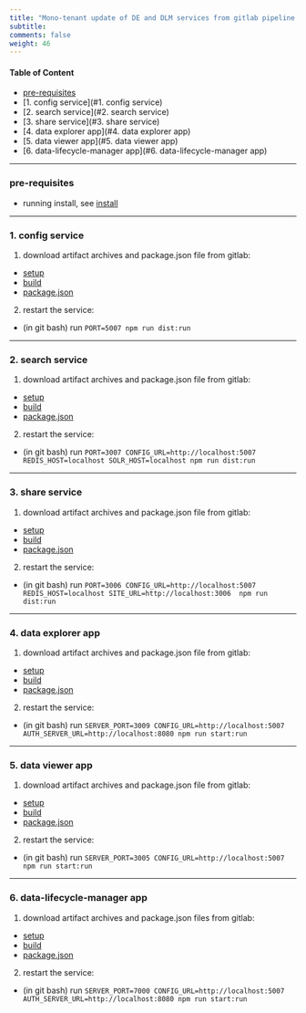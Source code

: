 ```yaml
---
title: "Mono-tenant update of DE and DLM services from gitlab pipeline artifacts"
subtitle: 
comments: false
weight: 46
---
```


#### Table of Content

- [pre-requisites](#pre-requisites)
- [1. config service](#1. config service)
- [2. search service](#2. search service)
- [3. share service](#3. share service)
- [4. data explorer app](#4. data explorer app)
- [5. data viewer app](#5. data viewer app)
- [6. data-lifecycle-manager app](#6. data-lifecycle-manager app)

---

### pre-requisites

- running install, see [install](/install-source-code/monotenant-install-from-artifacts)

---

### 1. config service

 1. download artifact archives and package.json file from gitlab:  

  - [setup](https://gitlab.com/sis-cc/.stat-suite/dotstatsuite-config/-/jobs/artifacts/master/download?job=setup)
  - [build](https://gitlab.com/sis-cc/.stat-suite/dotstatsuite-config/-/jobs/artifacts/master/download?job=build)
  - [package.json](https://gitlab.com/sis-cc/.stat-suite/dotstatsuite-config/raw/master/package.json?inline=false)

 2. restart the service: 
 
  - (in git bash) run `PORT=5007 npm run dist:run`

---

### 2. search service

 1. download artifact archives and package.json file from gitlab:  

  - [setup](https://gitlab.com/sis-cc/.stat-suite/dotstatsuite-sdmx-faceted-search/-/jobs/artifacts/master/download?job=setup)
  - [build](https://gitlab.com/sis-cc/.stat-suite/dotstatsuite-sdmx-faceted-search/-/jobs/artifacts/master/download?job=build)
  - [package.json](https://gitlab.com/sis-cc/.stat-suite/dotstatsuite-sdmx-faceted-search/raw/master/package.json?inline=false)

 2. restart the service: 
 
  - (in git bash) run `PORT=3007 CONFIG_URL=http://localhost:5007 REDIS_HOST=localhost SOLR_HOST=localhost npm run dist:run`

---

### 3. share service

 1. download artifact archives and package.json file from gitlab:  

  - [setup](https://gitlab.com/sis-cc/.stat-suite/dotstatsuite-share/-/jobs/artifacts/master/download?job=setup)
  - [build](https://gitlab.com/sis-cc/.stat-suite/dotstatsuite-share/-/jobs/artifacts/master/download?job=build)
  - [package.json](https://gitlab.com/sis-cc/.stat-suite/dotstatsuite-share/raw/master/package.json?inline=false)

 2. restart the service: 

  - (in git bash) run `PORT=3006 CONFIG_URL=http://localhost:5007 REDIS_HOST=localhost SITE_URL=http://localhost:3006  npm run dist:run`

---

### 4. data explorer app

 1. download artifact archives and package.json file from gitlab:  

  - [setup](https://gitlab.com/sis-cc/.stat-suite/dotstatsuite-data-explorer/-/jobs/artifacts/master/download?job=setup)
  - [build](https://gitlab.com/sis-cc/.stat-suite/dotstatsuite-data-explorer/-/jobs/artifacts/master/download?job=build)
  - [package.json](https://gitlab.com/sis-cc/.stat-suite/dotstatsuite-data-explorer/raw/master/package.json?inline=false)

 2. restart the service:
 
  - (in git bash) run `SERVER_PORT=3009 CONFIG_URL=http://localhost:5007 AUTH_SERVER_URL=http://localhost:8080 npm run start:run`

---

### 5. data viewer app

 1. download artifact archives and package.json file from gitlab:  

  - [setup](https://gitlab.com/sis-cc/.stat-suite/dotstatsuite-data-viewer/-/jobs/artifacts/master/download?job=setup)
  - [build](https://gitlab.com/sis-cc/.stat-suite/dotstatsuite-data-viewer/-/jobs/artifacts/master/download?job=build)
  - [package.json](https://gitlab.com/sis-cc/.stat-suite/dotstatsuite-data-viewer/raw/master/package.json?inline=false)

 2. restart the service:
 
 - (in git bash) run `SERVER_PORT=3005 CONFIG_URL=http://localhost:5007 npm run start:run`

---

### 6. data-lifecycle-manager app

1. download artifact archives and package.json files from gitlab:

  - [setup](https://gitlab.com/sis-cc/.stat-suite/dotstatsuite-data-lifecycle-manager/-/jobs/artifacts/develop/download?job=setup)
  - [build](https://gitlab.com/sis-cc/.stat-suite/dotstatsuite-data-lifecycle-manager/-/jobs/artifacts/develop/download?job=build)
  - [package.json](https://gitlab.com/sis-cc/.stat-suite/dotstatsuite-data-lifecycle-manager/raw/develop/package.json?inline=false)

2. restart the service:

  - (in git bash) run `SERVER_PORT=7000 CONFIG_URL=http://localhost:5007 AUTH_SERVER_URL=http://localhost:8080 npm run start:run`

 
